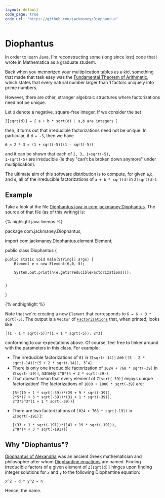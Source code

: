 ```yaml
---
layout: default
code_page: true
code_url: "https://github.com/jackmaney/Diophantus"
---
```


<h1>Diophantus</h1>

In order to learn Java, I'm reconstructing some (long since lost) code that I wrote in Mathematica as a graduate student.

Back when you memorized your multiplication tables as a kid, something that made that task easy was the [Fundamental Theorem of Arithmetic](http://en.wikipedia.org/wiki/Fundamental_theorem_of_arithmetic), which states that every natural number larger than 1 factors uniquely into prime numbers.

However, there are other, stranger algebraic structures where factorizations need not be unique.

Let <code>d</code> denote a negative, square-free integer. If we consider the set

<pre><code>Z[sqrt(d)] = { a + b * sqrt(d) | a,b are integers }</code></pre></center>

then, it turns out that irreducible factorizations need not be unique. In particular, if <code>d = -5</code>, then we have

<pre><code>6 = 2 * 3 = (1 + sqrt(-5))(1 - sqrt(-5))</code></pre>

and it can be shown that each of <code>2, 3, 1+sqrt(-5), 1-sqrt(-5)</code> are irreducible (ie they "can't be broken down anymore" under multiplication).

The ultimate aim of this software distribution is to compute, for given <code>a</code>,<code>b</code>, and <code>d</code>, all of the irreducible factorizations of <code>a + b * sqrt(d)</code> in <code>Z[sqrt(d)]</code>.

<h2>Example</h2>

Take a look at the file <a href="https://github.com/jackmaney/Diophantus/blob/master/src/com/jackmaney/Diophantus/Diophantus.java">Diophantus.java in com.jackmaney.Diophantus</a>. The source of that file (as of this writing) is:

{% highlight java linenos %}

package com.jackmaney.Diophantus;


import com.jackmaney.Diophantus.element.Element;


public class Diophantus {

    public static void main(String[] args) {
        Element e = new Element(6,0,-5);

        System.out.println(e.getIrreducibleFactorizations());


    }

}

{% endhighlight %}


Note that we're creating a new <code>Element</code> that corresponds to <code>6 = 6 + 0 * sqrt(-5)</code>. The output is a <code>Vector</code> of <a  href="https://github.com/jackmaney/Diophantus/blob/master/src/com/jackmaney/Diophantus/Factorization.java"><code>Factorizations</code></a> that, when printed, looks like

<pre><code>[(1 - 1 * sqrt(-5))*(1 + 1 * sqrt(-5)), 2*3]</code></pre>

conforming to our expectations above. Of course, feel free to tinker around with the parameters in this class. For example:

<ul>
<li>The irreducible factorizations of <code>81</code> in <code>Z[sqrt(-14)]</code> are <code>[(5 - 2 * sqrt(-14))*(5 + 2 * sqrt(-14)), 3^4]</code>.</li>
<li>There is only one irreducible factorization of <code>1024 + 768 * sqrt(-39)</code> in <code>Z[sqrt(-39)]</code>, namely <code>2^8*(4 + 3 * sqrt(-39))</code>.</li>
<li>That doesn't mean that every element of <code>Z[sqrt(-39)]</code> enjoys unique factorization! The factorizations of <code>1000 + 1000 * sqrt(-39)</code> are:
<pre><code>[5*(19 + 1 * sqrt(-39))*(29 + 9 * sqrt(-39)),
2*5*(7 + 3 * sqrt(-39))*(31 + 1 * sqrt(-39)),
2^3*5^3*(1 + 1 * sqrt(-39))]</code></pre></li>
<li>There are two factorizations of <code>1024 + 768 * sqrt(-191)</code> in <code>Z[sqrt(-191)]</code>:

<pre><code>[(33 + 1 * sqrt(-191))*(141 + 19 * sqrt(-191)),
2^8*(4 + 3 * sqrt(-191))]</code></pre>
</li>
</ul>
<h2>Why "Diophantus"?</h2>


<a href="http://en.wikipedia.org/wiki/Diophantus">Diophantus of Alexandria</a> was an ancient Greek mathematician and philosopher after whom <a href="http://en.wikipedia.org/wiki/Diophantine_equation">Diophantine equations</a> are named. Finding irreducible factors of a given element of <code>Z[sqrt(d)]</code> hinges upon finding integer solutions for <code>x</code> and <code>y</code> to the following Diophantine equation:

<pre><code>x^2 - d * y^2 = n</code></pre>

Hence, the name.
